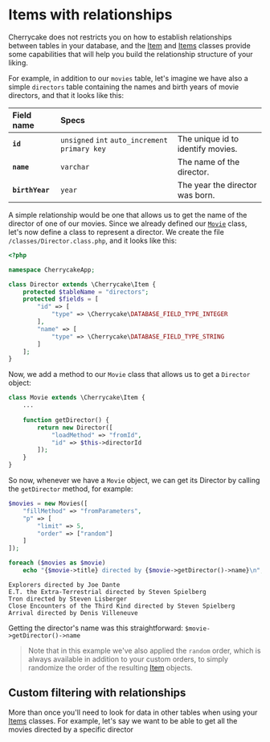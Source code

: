 # Items with relationships

Cherrycake does not restricts you on how to establish relationships between tables in your database, and the [Item](../../reference/core-classes/item/) and [Items](../../architecture/items.md) classes provide some capabilities that will help you build the relationship structure of your liking.

For example, in addition to our `movies` table, let's imagine we have also a simple `directors` table containing the names and birth years of movie directors, and that it looks like this:

| Field name | Specs |  |
| :--- | :--- | :--- |
| **`id`** | `unsigned` `int` `auto_increment` `primary key` | The unique id to identify movies. |
| **`name`** | `varchar` | The name of the director. |
| **`birthYear`** | `year` | The year the director was born. |

A simple relationship would be one that allows us to get the name of the director of one of our movies. Since we already defined our [`Movie`](./#creating-an-item-class) class, let's now define a class to represent a director. We create the file `/classes/Director.class.php`, and it looks like this:

```php
<?php

namespace CherrycakeApp;

class Director extends \Cherrycake\Item {
    protected $tableName = "directors";
    protected $fields = [
        "id" => [
            "type" => \Cherrycake\DATABASE_FIELD_TYPE_INTEGER
        ],
        "name" => [
            "type" => \Cherrycake\DATABASE_FIELD_TYPE_STRING
        ]
    ];
}
```

Now, we add a method to our `Movie` class that allows us to get a `Director` object:

```php
class Movie extends \Cherrycake\Item {
    ...
    
    function getDirector() {
        return new Director([
            "loadMethod" => "fromId",
            "id" => $this->directorId
        ]);
    }
}
```

So now, whenever we have a `Movie` object, we can get its Director by calling the `getDirector` method, for example:

```php
$movies = new Movies([
    "fillMethod" => "fromParameters",
    "p" => [
        "limit" => 5,
        "order" => ["random"]
    ]
]);

foreach ($movies as $movie)
    echo "{$movie->title} directed by {$movie->getDirector()->name}\n";
```

```text
Explorers directed by Joe Dante
E.T. the Extra-Terrestrial directed by Steven Spielberg
Tron directed by Steven Lisberger
Close Encounters of the Third Kind directed by Steven Spielberg
Arrival directed by Denis Villeneuve
```

Getting the director's name was this straightforward: `$movie->getDirector()->name`

> Note that in this example we've also applied the `random` order, which is always available in addition to your custom orders, to simply randomize the order of the resulting [Item](../../reference/core-classes/item/) objects.

## Custom filtering with relationships

More than once you'll need to look for data in other tables when using your [Items](../../architecture/items.md) classes. For example, let's say we want to be able to get all the movies directed by a specific director

